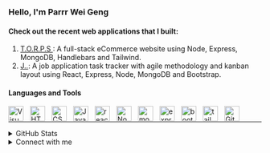 ### Hello, I'm Parrr Wei Geng

#### Check out the recent web applications that I built:
1. <a href="https://vast-gray-chinchilla-ring.cyclic.app/" target="_blank">T.O.R.P.S </a>: A full-stack eCommerce website using Node, Express, MongoDB, Handlebars and Tailwind.
2. <a href="https://gleaming-llama-dacb05.netlify.app/" target="_blank">J..</a>: A job application task tracker with agile methodology and kanban layout using React, Express, Node, MongoDB and Bootstrap.

#### Languages and Tools

 <img align="left" alt="Visual Studio Code" width="30px" style="padding-right:10px;" src="https://cdn.jsdelivr.net/gh/devicons/devicon/icons/vscode/vscode-original.svg"  />
 <img align="left" alt="HTML5" width="30px" style="padding-right:10px;" src="https://cdn.jsdelivr.net/gh/devicons/devicon/icons/html5/html5-original.svg" />
 <img align="left" alt="CSS3" width="30px" style="padding-right:10px;" src="https://cdn.jsdelivr.net/gh/devicons/devicon/icons/css3/css3-original.svg" />
 <img align="left" alt="JavaScript" width="30px" style="padding-right:10px;" src="https://cdn.jsdelivr.net/gh/devicons/devicon/icons/javascript/javascript-original.svg" />
 <img align="left" alt="react" width="30px" style="padding-right: 10px" src="https://cdn.jsdelivr.net/gh/devicons/devicon/icons/react/react-original.svg" />
 <img align="left" alt="Node.js" width="30px" style="padding-right: 10px" src="https://cdn.jsdelivr.net/gh/devicons/devicon/icons/nodejs/nodejs-original.svg" />
 <img align="left" alt="mongodb" width="30px" style="padding-right: 10px" src="https://cdn.jsdelivr.net/gh/devicons/devicon/icons/mongodb/mongodb-original.svg" />
 <img align="left" alt="express" width="30px" style="padding-right: 10px" src="https://cdn.jsdelivr.net/gh/devicons/devicon/icons/express/express-original.svg" />
 <img align="left" alt="bootstrap" width="30px" style="padding-right: 10px;" src="https://cdn.jsdelivr.net/gh/devicons/devicon/icons/bootstrap/bootstrap-original.svg" />
 <img align="left" alt="tailwindcss" width="30px" style="padding-right: 10px;" src="https://cdn.jsdelivr.net/gh/devicons/devicon/icons/tailwindcss/tailwindcss-original-wordmark.svg" />
 <img align="left" alt="GitHub" width="30px" style="padding-right:10px;" src="https://user-images.githubusercontent.com/3369400/139448065-39a229ba-4b06-434b-bc67-616e2ed80c8f.png" />
 <br />


---
<details>
 <summary>GitHub Stats</summary>
 <br />
 <img src="https://github-readme-stats.vercel.app/api/top-langs/?username=parrr-geng&layout=compact"/>
 <br />
</details>

<details>
 <summary>Connect with me</summary>
 <br />
 <a href="https://www.linkedin.com/in/parrr-wei-g-b222801a" target="_blank">
  <img alt="LinkedIn" width="50px" style="padding-right:10px;" src="https://cdn.jsdelivr.net/gh/devicons/devicon/icons/linkedin/linkedin-plain-wordmark.svg" />
 </a>
 <br />
</details>



